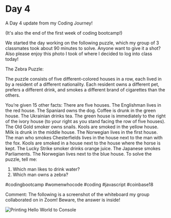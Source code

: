 # Day 4
A Day 4 update from my Coding Journey!

(It's also the end of the first week of coding bootcamp!)

We started the day working on the following puzzle, which my group of 3 classmates took about 90 minutes to solve. Anyone want to give it a shot? Also please enjoy this photo I took of where I decided to log into class today!

The Zebra Puzzle:

The puzzle consists of five different-colored houses in a row, each lived in by a resident of a different nationality. Each resident owns a different pet, prefers a different drink, and smokes a different brand of cigarettes than the others.

You’re given 15 other facts:
There are five houses.
The Englishman lives in the red house.
The Spaniard owns the dog.
Coffee is drunk in the green house.
The Ukrainian drinks tea.
The green house is immediately to the right of the ivory house (to your right as you stand facing the row of five houses).
The Old Gold smoker owns snails.
Kools are smoked in the yellow house.
Milk is drunk in the middle house.
The Norwegian lives in the first house.
The man who smokes Chesterfields lives in the house next to the man with the fox.
Kools are smoked in a house next to the house where the horse is kept.
The Lucky Strike smoker drinks orange juice.
The Japanese smokes Parliaments.
The Norwegian lives next to the blue house.
To solve the puzzle, tell me:

1) Which man likes to drink water?
2) Which man owns a zebra?

#codingbootcamp #womenwhocode #coding #javascript #coinbase18

Comment: The following is a screenshot of the whiteboard my group collaborated on in Zoom! Beware, the answer is inside!

<img src="assets/day4.jpeg" alt="Printing Hello World to Console">
